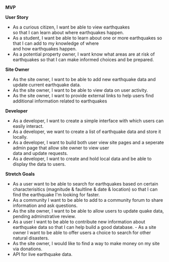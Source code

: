**MVP**

**User Story**

- As a curious citizen, I want be able to view earthquakes <br> so that I can learn about where earthquakes happen. 
- As a student, I want be able to learn about one or more earthquakes so that I can add to my knowledge of where <br>
and how earthquakes happen. <br>
 - As a potential property owner, I want know what areas are at risk of earthquakes so that I can make informed choices and be prepared. 
 
 
**Site Owner**


- As the site owner, I want to be able to add new earthquake data and update current earthquake data.
- As the site owner, I want to be able to view data on user activity.
 - As the site owner, I want to provide external links to help users find additional information related to earthquakes
 
 
**Developer**


- As a developer, I want to create a simple interface with which users can easily interact.
- As a developer, we want to create a list of earthquake data and store it locally.
- As a developer, I want to build both user view site pages and a seperate admin page that allow site owner to view user <br>
data and update requests. 
- As a developer, I want to create and hold local data and be able to display the data to users. <br>


**Stretch Goals**


- As a user want to be able to search for earthquakes based on certain characterisitics (magnitude & faultline & date & location) so that I can find the earthquake I'm looking for faster.
- As a community I want to be able to add to a community forum to share information and ask questions. 
- As the site owner, I want to be able to allow users to update quake data, pending adminstrative review. 
- As a user I want to be able to contribute new information about earthquake data so that I can help build a good database.    - As a site owner I want to be able to offer users a choice to search for other natural disasters.
- As the site owner, I would like to find a way to make money on my site via donations.
- API for live earthquake data.
